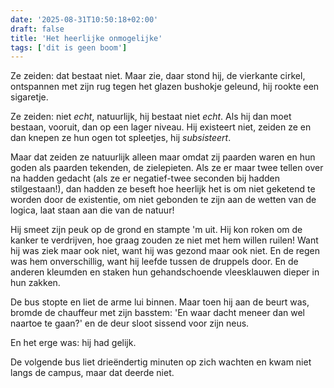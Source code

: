 ```yaml
---
date: '2025-08-31T10:50:18+02:00'
draft: false
title: 'Het heerlijke onmogelijke'
tags: ['dit is geen boom']
---
```


Ze zeiden: dat bestaat niet. Maar zie, daar stond hij, de vierkante cirkel, ontspannen met zijn rug tegen het glazen bushokje geleund, hij rookte een sigaretje. 

Ze zeiden: niet *echt*, natuurlijk, hij bestaat niet *echt*. Als hij dan moet bestaan, vooruit, dan op een lager niveau. Hij existeert niet, zeiden ze en dan knepen ze hun ogen tot spleetjes, hij *subsisteert*. 

Maar dat zeiden ze natuurlijk alleen maar omdat zij paarden waren en hun goden als paarden tekenden, de zielepieten. Als ze er maar twee tellen over na hadden gedacht (als ze er negatief-twee seconden bij hadden stilgestaan!), dan hadden ze beseft hoe heerlijk het is om niet geketend te worden door de existentie, om niet gebonden te zijn aan de wetten van de logica, laat staan aan die van de natuur!

Hij smeet zijn peuk op de grond en stampte 'm uit. Hij kon roken om de kanker te verdrijven, hoe graag zouden ze niet met hem willen ruilen! Want hij was ziek maar ook niet, want hij was gezond maar ook niet. En de regen was hem onverschillig, want hij leefde tussen de druppels door. En de anderen kleumden en staken hun gehandschoende vleesklauwen dieper in hun zakken.

De bus stopte en liet de arme lui binnen. Maar toen hij aan de beurt was, bromde de chauffeur met zijn basstem: 'En waar dacht meneer dan wel naartoe te gaan?' en de deur sloot sissend voor zijn neus.

En het erge was: hij had gelijk.

De volgende bus liet drieëndertig minuten op zich wachten en kwam niet langs de campus, maar dat deerde niet. 
